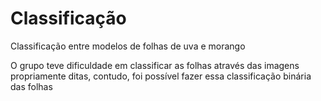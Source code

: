 # Classificação

Classificação entre modelos de folhas de uva e morango

O grupo teve dificuldade em classificar as folhas através das imagens propriamente ditas, contudo, foi possível fazer essa classificação binária das folhas
